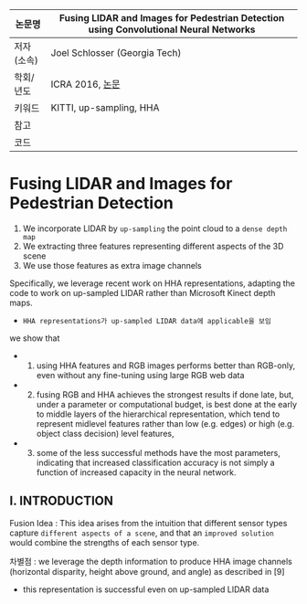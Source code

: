|논문명|Fusing LIDAR and Images for Pedestrian Detection using Convolutional Neural Networks|
|-|-|
|저자(소속)| Joel Schlosser (Georgia Tech)|
|학회/년도| ICRA 2016, [논문](http://ieeexplore.ieee.org/abstract/document/7487370/)|
|키워드|KITTI, up-sampling, HHA |
|참고||
|코드||

# Fusing LIDAR and Images for Pedestrian Detection

1. We incorporate LIDAR by `up-sampling` the point cloud to a `dense depth map` 
2. We extracting three features representing different aspects of the 3D scene
3. We use those features as extra image channels

Specifically, we leverage recent work on HHA representations, adapting the code to work on up-sampled LIDAR rather than Microsoft Kinect depth maps.
 - `HHA representations가 up-sampled LIDAR data에 applicable을 보임` 
 
we show that
- 1) using HHA features and RGB images performs better than RGB-only, even without any fine-tuning using large RGB web data
- 2) fusing RGB and HHA achieves the strongest results if done late, but, under a parameter or computational budget, is best done at the early to middle layers of the hierarchical representation, which tend to represent midlevel features rather than low (e.g. edges) or high (e.g. object class decision) level features, 
- 3) some of the less successful methods have the most parameters, indicating that increased classification accuracy is not simply a function of increased capacity in the neural network.

## I. INTRODUCTION

Fusion Idea : This idea arises from the intuition that different sensor types capture `different aspects of a scene`, and that an `improved solution` would combine the strengths of each sensor type.

차별점 : we leverage the depth information to produce HHA image channels (horizontal disparity, height above ground, and angle) as described in [9]
- this representation is successful even on up-sampled LIDAR data